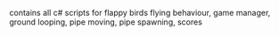 contains all c# scripts for flappy birds flying behaviour, game manager, ground looping, pipe moving, pipe spawning, scores
